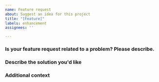 ```yaml
---
name: Feature request
about: Suggest an idea for this project
title: "[Feature]"
labels: enhancement
assignees: ''

---
```


### Is your feature request related to a problem? Please describe.
<!-- A clear and concise description of what the problem is. Ex. I'm always frustrated when [...] -->
<!-- 清晰的描述问题是什么, 你需要什么功能 -->

### Describe the solution you'd like
<!-- A clear and concise description of what you want to happen. -->
<!-- 清晰描述你想要的解决方案/功能是什么 -->

### Additional context
<!-- Add any other context or screenshots about the feature request here. -->
<!-- 额外需要注意的是什么 -->
